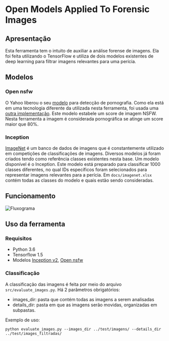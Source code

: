 # Open Models Applied To Forensic Images

## Apresentação
Esta ferramenta tem o intuito de auxiliar a análise forense de imagens. Ela foi feita utilizando o TensorFlow e utiliza de dois modelos existentes de deep learning para filtrar imagens relevantes para uma perícia.

## Modelos

### Open nsfw
O Yahoo liberou o seu [modelo](https://github.com/yahoo/open_nsfw) para detecção de pornografia. Como ela está em uma tecnologia diferente da utilizada nesta ferramenta, foi usada uma [outra implementação](https://github.com/mdietrichstein/tensorflow-open_nsfw). Este modelo estabele um score de imagem NSFW. Nesta ferramenta a imagem é considerada pornográfica se atinge um score maior que 80%.

### Inception
[ImageNet](http://www.image-net.org/) é um banco de dados de imagens que é constantemente utilizado em competições de classificações de imagens. Diversos modelos já foram criados tendo como referência classes existentes nesta base. Um modelo disponível é o Inception. Este modelo está preparado para classificar 1000 classes diferentes, no qual IDs específicos foram selecionados para representar imagens relevantes para a perícia. Em `docs/imagenet.xlsx` contém todas as classes do modelo e quais estão sendo consideradas.


## Funcionamento
![Fluxograma](https://github.com/thiventura/OpenModelsAppliedToForensicImages/blob/master/docs/FluxoOpenModelsForensicImages.png)


## Uso da ferramenta

### Requisitos
* Python 3.6
* Tensorflow 1.5
* Modelos [Inception v2](https://github.com/tensorflow/models/tree/master/research/inception), [Open nsfw](https://github.com/yahoo/open_nsfw)

### Classificação
A classificação das imagens é feita por meio do arquivo `src/evaluate_images.py`. Há 2 parâmetros obrigatórios:
* images_dir: pasta que contém todas as imagens a serem analisadas
* details_dir: pasta em que as imagens serão movidas, organizadas em subpastas.

Exemplo de uso:

    python evaluate_images.py --images_dir ../test/imagens/ --details_dir ../test/images_filtradas/
